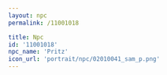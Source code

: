 ```yaml
---
layout: npc
permalink: /11001018

title: Npc
id: '11001018'
npc_name: 'Pritz'
icon_url: 'portrait/npc/02010041_sam_p.png'
---
```


